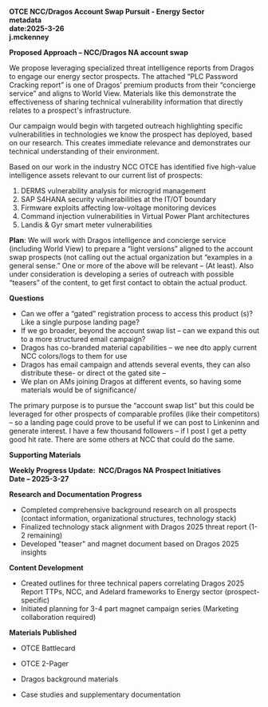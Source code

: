 **OTCE NCC/Dragos Account Swap Pursuit  \- Energy Sector**   
**metadata**  
**date:2025-3-26**  
**j.mckenney**

**Proposed Approach – NCC/Dragos NA account swap**

We propose leveraging specialized threat intelligence reports from Dragos to engage our energy sector prospects. The attached “PLC Password Cracking report” is one of Dragos’ premium products from their “concierge service” and aligns to World View.  Materials like this  demonstrate the effectiveness of sharing technical vulnerability information that directly relates to a prospect's infrastructure.

Our campaign would begin with targeted outreach highlighting specific vulnerabilities in technologies we know the prospect has deployed, based on our research. This creates immediate relevance and demonstrates our technical understanding of their environment.

Based on our work in the industry NCC OTCE has identified five high-value intelligence assets relevant to our current list of prospects:

1. DERMS vulnerability analysis for microgrid management  
2. SAP S4HANA security vulnerabilities at the IT/OT boundary  
3. Firmware exploits affecting low-voltage monitoring devices  
4. Command injection vulnerabilities in Virtual Power Plant architectures  
5. Landis & Gyr smart meter vulnerabilities

**Plan**: We will work with Dragos intelligence and  concierge service (including World View) to prepare a “light versions”  aligned to the account swap prospects (not calling out the actual organization but “examples in a general sense.” One or more of the above will be relevant – (At least).   Also under consideration is  developing a series of outreach with possible “teasers” of the content, to get first contact to obtain the actual product. 

**Questions**

* Can we offer a “gated” registration process to access this product (s)? Like a single purpose landing page?  
* If we go broader, beyond the account swap list – can we expand this out to a more structured email campaign?  
* Dragos has co-branded material capabilities – we nee dto apply current NCC colors/logs to them for use  
* Dragos has email campaign and attends several events, they can also distribute these- or direct ot the gated site –   
* We plan on AMs joining Dragos at different events, so having some materials would be of significance/

The primary purpose is to pursue the “account swap list” but this could be leveraged for other prospects of comparable profiles (like their competitors) – so a landing page could prove to be useful if we can post to Linkeninn and generate interest. I have a few thousand followers – if I post I get a petty good hit rate. There are some others at NCC that could do the same.

**Supporting Materials**

**Weekly Progress Update:  NCC/Dragos NA Prospect Initiatives**  
**Date – 2025-3-27**

**Research and Documentation Progress**

* Completed comprehensive background research on all prospects (contact information, organizational structures, technology stack)  
* Finalized technology stack alignment with Dragos 2025 threat report (1-2 remaining)  
* Developed "teaser" and magnet document based on Dragos 2025 insights

**Content Development**

* Created outlines for three technical papers correlating Dragos 2025 Report TTPs, NCC, and Adelard frameworks to Energy sector (prospect-specific)  
* Initiated planning for 3-4 part magnet campaign series (Marketing collaboration required)

**Materials Published**

* OTCE Battlecard  
* OTCE 2-Pager  
* Dragos background materials

* Case studies and supplementary documentation


